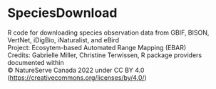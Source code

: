 # SpeciesDownload
R code for downloading species observation data from GBIF, BISON, VertNet, iDigBio, iNaturalist, and eBird<br>
Project: Ecosytem-based Automated Range Mapping (EBAR)<br>
Credits: Gabrielle Miller, Christine Terwissen, R package providers documented within<br>
© NatureServe Canada 2022 under CC BY 4.0 (https://creativecommons.org/licenses/by/4.0/)

